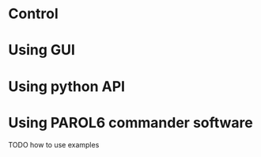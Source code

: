# Control

# Using GUI

# Using python API

# Using PAROL6 commander software

TODO how to use examples